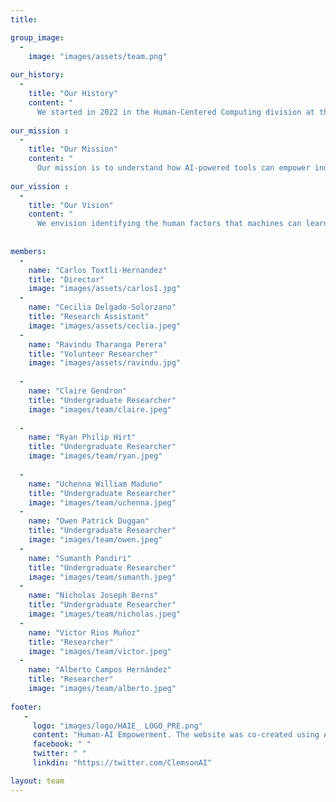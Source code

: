 ```yaml
---
title: 

group_image: 
  -
    image: "images/assets/team.png" 
    
our_history: 
  -
    title: "Our History"
    content: "
      We started in 2022 in the Human-Centered Computing division at the School of Computing at Clemson University."
      
our_mission : 
  -
    title: "Our Mission"
    content: "
      Our mission is to understand how AI-powered tools can empower individuals."
      
our_vission : 
  -
    title: "Our Vision"
    content: "
      We envision identifying the human factors that machines can learn to help us achieve our goals."
     
    
members: 
  -
    name: "Carlos Toxtli-Hernandez"
    title: "Director"
    image: "images/assets/carlos1.jpg"
  -
    name: "Cecilia Delgado-Solorzano"
    title: "Research Assistant"
    image: "images/assets/ceclia.jpeg" 
  -
    name: "Ravindu Tharanga Perera"
    title: "Volunteer Researcher"
    image: "images/assets/ravindu.jpg"
    
  -
    name: "Claire Gendron"
    title: "Undergraduate Researcher"
    image: "images/team/claire.jpeg" 
    
  -
    name: "Ryan Philip Hirt"
    title: "Undergraduate Researcher"
    image: "images/team/ryan.jpeg" 
    
  -
    name: "Uchenna William Maduno"
    title: "Undergraduate Researcher"
    image: "images/team/uchenna.jpeg"  
  -
    name: "Owen Patrick Duggan"
    title: "Undergraduate Researcher"
    image: "images/team/owen.jpeg" 
  -
    name: "Sumanth Pandiri"
    title: "Undergraduate Researcher"
    image: "images/team/sumanth.jpeg"   
  -
    name: "Nicholas Joseph Berns"
    title: "Undergraduate Researcher"
    image: "images/team/nicholas.jpeg"   
  -
    name: "Victor Rios Muñoz"
    title: "Researcher"
    image: "images/team/victor.jpeg"  
  -
    name: "Alberto Campos Hernández"
    title: "Researcher"
    image: "images/team/alberto.jpeg"  
    
footer:
   - 
     logo: "images/logo/HAIE_ LOGO_PRE.png"
     content: "Human-AI Empowerment. The website was co-created using AI technologies such as MidJourney (image generation), OpenAI GPT3 (text generation), GitHub Copilot (code generation), and Quilbot (paraphrasing)."
     facebook: " "
     twitter: " "
     linkdin: "https://twitter.com/ClemsonAI"

layout: team
---
```

